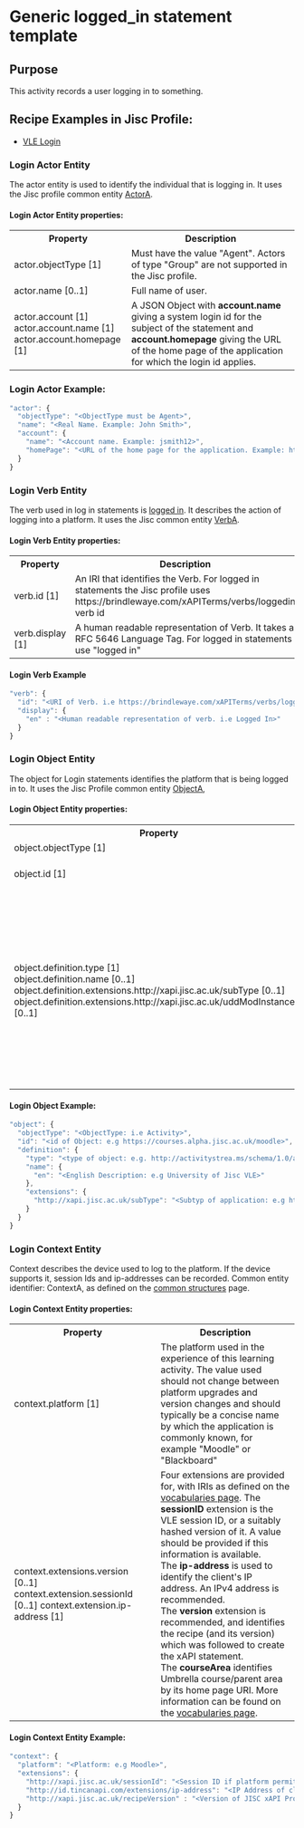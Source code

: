 # Generic logged_in statement template

## Purpose
This activity records a user logging in to something.

## Recipe Examples in Jisc Profile:

- [VLE Login](/recipes/vle/login.md)

### Login Actor Entity
The actor entity is used to identify the individual that is logging in. It uses the Jisc profile common entity [ActorA](/common_structures.md#actora). 

#### Login Actor Entity properties:

<table>
<tr><th>Property</th><th>Description</th></tr>
<tr>
<td>actor.objectType [1]</td><td>Must have the value "Agent". Actors of type "Group" are not supported in the Jisc profile.</td>
</tr>
<tr>
<td>actor.name [0..1]</td><td>Full name of user.</td>
</tr>
<tr>
<td>	
actor.account [1] <br/>
actor.account.name [1] <br/>
actor.account.homepage [1] <br/>
</td>
<td>A JSON Object with <b>account.name</b> giving a system login id for the subject of the statement and <b>account.homepage</b> giving the URL of the home page of the application for which the login id applies.</td></tr>
</table>

### Login Actor Example:

``` Javascript
"actor": {
  "objectType": "<ObjectType must be Agent>",
  "name": "<Real Name. Example: John Smith>",
  "account": {
    "name": "<Account name. Example: jsmith12>",
    "homePage": "<URL of the home page for the application. Example: https://courses.alpha.jisc.ac.uk/moodle>"
  }
}
```

### Login Verb Entity
The verb used in log in statements is [logged in](../vocabulary.md#logged-in). It describes the action of logging into a platform. It uses the Jisc common entity [VerbA](../common_structures.md#verba). 

#### Login Verb Entity properties:
<table>
	<tr><th>Property</th><th>Description</th></tr>
	<tr>
		<td>verb.id [1]</td>
		<td>An IRI that identifies the Verb. For logged in statements the Jisc profile uses https://brindlewaye.com/xAPITerms/verbs/loggedin verb id</td>
	</tr>
	<tr>
		<td>verb.display [1]</td>
		<td>A human readable representation of Verb. It takes a RFC 5646 Language Tag. For logged in statements use "logged in"</td>
	</tr>
</table>

#### Login Verb Example
``` javascript
"verb": {
  "id": "<URI of Verb. i.e https://brindlewaye.com/xAPITerms/verbs/loggedin >",
  "display": {
    "en" : "<Human readable representation of verb. i.e Logged In>"
  }
}
```

### Login Object Entity
The object for Login statements identifies the platform that is being logged in to. It uses the Jisc Profile common entity [ObjectA](../common_structures.md#objecta),

#### Login Object Entity properties:
<table>
	<tr><th>Property</th><th>Description</th></tr>
	<tr>
		<td>object.objectType [1]</td>
		<td>The value must be "Activity".</td>
	</tr>
	<tr>
		<td>object.id [1]</td>
		<td>An identifier for the object of the xAPI statement. This must be unique (within a given platform) across all object types.</td>
	</tr>
		<tr>
		<td>object.definition.type [1]<br />
	object.definition.name [0..1]<br />
	object.definition.extensions.http://xapi.jisc.ac.uk/subType [0..1]<br />
	object.definition.extensions.http://xapi.jisc.ac.uk/uddModInstanceID [0..1]</td>
		<td>A JSON object comprising both standard xAPI attributes and the Jisc profile 'subType' and 'uddModInstanceID' extensions.<br/>
    The <b>type</b> indicates the type of the object of the statement. It is required. Most likly the user will be logging in to an application, in which case the iri http://activitystrea.ms/schema/1.0/application can be used. Other valid values are listed on the <a href="../vocabulary.md#31-activity-types">vocabulary page</a>.<br/>
    The <b>name</b> is optional.<br/>
    The <b>subType</b> extension may be used to indicate the sub-type of the application. This qualifies the object.objectType, and is described on the [vocabularies](vocabulary.md#32-object-definition-extensions) page.<br /></tr>
	
</table>

#### Login Object Example:
``` javascript
"object": {
  "objectType": "<ObjectType: i.e Activity>",
  "id": "<id of Object: e.g https://courses.alpha.jisc.ac.uk/moodle>",
  "definition": {
    "type": "<type of object: e.g. http://activitystrea.ms/schema/1.0/application>",
    "name": {
      "en": "<English Description: e.g University of Jisc VLE>"
    },
    "extensions": {
      "http://xapi.jisc.ac.uk/subType": "<Subtyp of application: e.g http://id.tincanapi.com/activitytype/lms>"
    }
  }
}
```

### Login Context Entity
Context describes the device used to log to the platform. If the device supports it, session Ids and ip-addresses can be recorded. 
Common entity identifier: ContextA, as defined on the [common structures](/common_structures.md#contexta) page. 

#### Login Context Entity properties:
<table>
<tr><th>Property</th><th>Description</th></tr>
	<tr><td>context.platform [1]</td>
	<td>The platform used in the experience of this learning activity. The value used should not change between platform upgrades and version changes and should typically be a concise name by which the application is commonly known, for example "Moodle" or "Blackboard"</td></tr>
	<tr><td>context.extensions.version [0..1]
		 context.extension.sessionId [0..1]
		 context.extension.ip-address [1]
		 </td>
		<td>Four extensions are provided for, with IRIs as defined on the <a href="../vocabulary.md#41-context-extensions">vocabularies page</a>.
  	  The <b>sessionID</b> extension is the VLE session ID, or a suitably hashed version of it. A value should be provided if this information is available.<br/>
    The <b>ip-address</b> is used to identify the client's IP address. An IPv4 address is recommended.<br/>
    The <b>version</b> extension is recommended, and identifies the recipe (and its version) which was followed to create the xAPI statement. <br/>
	The <b>courseArea</b> identifies Umbrella course/parent area by its home page URI. More information can be found on the <a href="vocabulary.md#umbrella-course-area">vocabularies page</a>.</td></tr></table>
			
#### Login Context Entity Example:
``` javascript
"context": {
  "platform": "<Platform: e.g Moodle>",
  "extensions": {
    "http://xapi.jisc.ac.uk/sessionId": "<Session ID if platform permits>",
    "http://id.tincanapi.com/extensions/ip-address": "<IP Address of client e.g. 10.3.3.48>",
    "http://xapi.jisc.ac.uk/recipeVersion" : "<Version of JISC xAPI Profile, found on README.MD e.g. 1.0>"
  }
}
```



